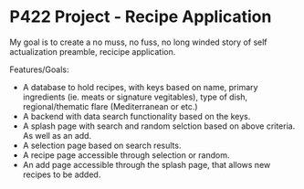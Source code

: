 # P422 Project - Recipe Application

My goal is to create a no muss, no fuss, no long winded story of self actualization preamble, recicipe application.

Features/Goals:
* A database to hold recipes, with keys based on name, primary ingredients (ie. meats or signature vegitables), type of dish, regional/thematic flare (Mediterranean or etc.) 
* A backend with data search functionality based on the keys.
* A splash page with search and random selction based on above criteria. As well as an add.
* A selection page based on search results.
* A recipe page accessible through selection or random.
* An add page accessible through the splash page, that allows new recipes to be added.

